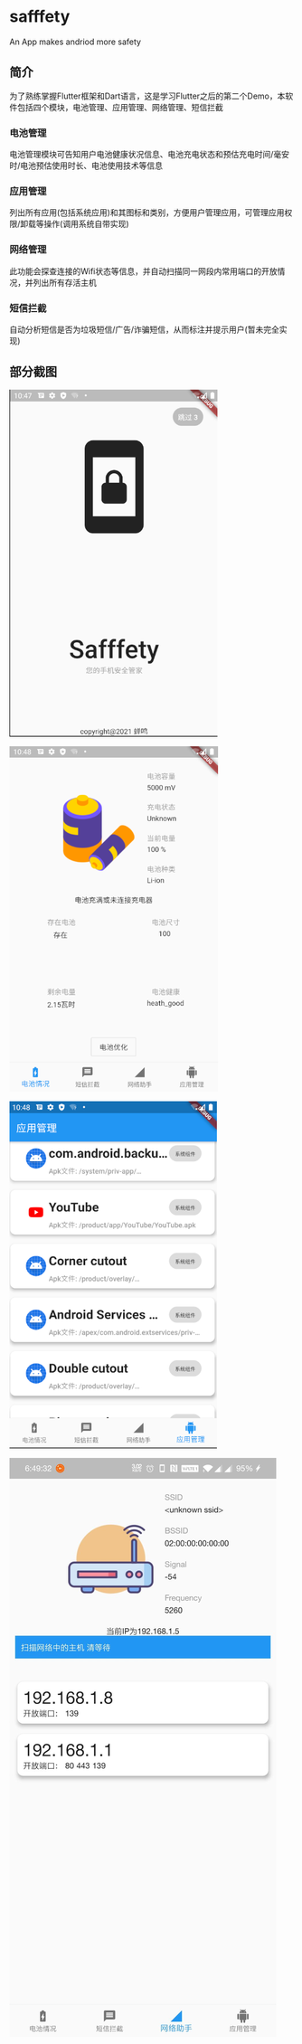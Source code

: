 # safffety

An App makes andriod more safety

## 简介

为了熟练掌握Flutter框架和Dart语言，这是学习Flutter之后的第二个Demo，本软件包括四个模块，电池管理、应用管理、网络管理、短信拦截

### 电池管理

电池管理模块可告知用户电池健康状况信息、电池充电状态和预估充电时间/毫安时/电池预估使用时长、电池使用技术等信息

### 应用管理

列出所有应用(包括系统应用)和其图标和类别，方便用户管理应用，可管理应用权限/卸载等操作(调用系统自带实现)

### 网络管理

此功能会探查连接的Wifi状态等信息，并自动扫描同一网段内常用端口的开放情况，并列出所有存活主机

### 短信拦截

自动分析短信是否为垃圾短信/广告/诈骗短信，从而标注并提示用户(暂未完全实现)

## 部分截图

![image-20210211184804941](README.assets/image-20210211184804941.png)

![image-20210211184831587](README.assets/image-20210211184831587.png)

![image-20210211184911342](README.assets/image-20210211184911342.png)

![image-20210211185018737](README.assets/image-20210211185018737.png)

